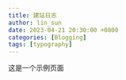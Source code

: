 ```yaml
---
title: 建站日志
author: lin_sun
date: 2023-04-21 20:30:00 +0800
categories: [Blogging]
tags: [typography]
---
```


这是一个示例页面

